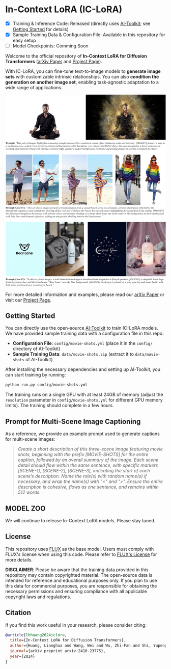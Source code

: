 # In-Context LoRA (IC-LoRA)

- [x] Training & Inference Code: Released (directly uses [AI-Toolkit](https://github.com/ostris/ai-toolkit); see [Getting Started](#getting-started) for details)
- [x] Sample Training Data & Configuration File: Available in this repository for easy setup
- [ ] Model Checkpoints: Comming Soon

Welcome to the official repository of **In-Context LoRA for Diffusion Transformers** ([arXiv Paper](https://arxiv.org/abs/2410.23775) and [Project Page](https://ali-vilab.github.io/In-Context-LoRA-Page/)).

With IC-LoRA, you can fine-tune text-to-image models to **generate image sets** with customizable intrinsic relationships. You can also **condition the generation on another image set**, enabling task-agnostic adaptation to a wide range of applications.

![teaser](./static/teaser.jpg)

For more detailed information and examples, please read our [arXiv Paper](https://arxiv.org/abs/2410.23775) or visit our [Project Page](https://ali-vilab.github.io/In-Context-LoRA-Page/).

## Getting Started

You can directly use the open-source [AI-Toolkit](https://github.com/ostris/ai-toolkit) to train IC-LoRA models. We have provided sample training data with a configuration file in this repo:

- **Configuration File**: `config/movie-shots.yml` (place it in the `config/` directory of AI-Toolkit)
- **Sample Training Data**: `data/movie-shots.zip` (extract it to `data/movie-shots` of AI-Toolkit)

After installing the necessary dependencies and setting up AI-Toolkit, you can start training by running:

```bash
python run.py config/movie-shots.yml
```

The training runs on a single GPU with at least 24GB of memory (adjust the `resolution` parameter in `config/movie-shots.yml` for different GPU memory limits). The training should complete in a few hours.

## Prompt for Multi-Scene Image Captioning

As a reference, we provide an example prompt used to generate captions for multi-scene images:

> *Create a short description of this three-scene image featuring movie shots, beginning with the prefix [MOVIE-SHOTS] for the entire caption, followed by an overall summary of the image. Each scene detail should flow within the same sentence, with specific markers [SCENE-1], [SCENE-2], [SCENE-3], indicating the start of each scene’s description. Name the role(s) with random name(s) if necessary, and wrap the name(s) with "<" and ">". Ensure the entire description is cohesive, flows as one sentence, and remains within 512 words.*

## MODEL ZOO

We will continue to release In-Context LoRA models. Please stay tuned.

## License

This repository uses [FLUX](https://github.com/black-forest-labs/flux) as the base model. Users must comply with FLUX's license when using this code. Please refer to [FLUX's License](https://github.com/black-forest-labs/flux/tree/main/model_licenses) for more details.

**DISCLAIMER**: Please be aware that the training data provided in this repository may contain copyrighted material. The open-source data is intended for reference and educational purposes only. If you plan to use this data for commercial purposes, you are responsible for obtaining the necessary permissions and ensuring compliance with all applicable copyright laws and regulations.

## Citation

If you find this work useful in your research, please consider citing:

```bibtex
@article{lhhuang2024iclora,
  title={In-Context LoRA for Diffusion Transformers},
  author={Huang, Lianghua and Wang, Wei and Wu, Zhi-Fan and Shi, Yupeng and Dou, Huanzhang and Liang, Chen and Feng, Yutong and Liu, Yu and Zhou, Jingren},
  journal={arXiv preprint arxiv:2410.23775},
  year={2024}
}
```
